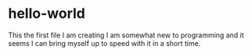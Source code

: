 # hello-world
This the first file I am creating
I am somewhat new to programming and it seems I can bring myself up to speed with it in a short time. 
#
